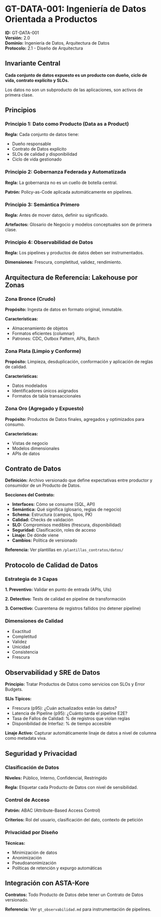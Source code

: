 # GT-DATA-001: Ingeniería de Datos Orientada a Productos

**ID:** GT-DATA-001  
**Versión:** 2.0  
**Dominio:** Ingeniería de Datos, Arquitectura de Datos  
**Protocolo:** 2.1 - Diseño de Arquitectura

## Invariante Central

**Cada conjunto de datos expuesto es un producto con dueño, ciclo de vida, contrato explícito y SLOs.**

Los datos no son un subproducto de las aplicaciones, son activos de primera clase.

## Principios

### Principio 1: Dato como Producto (Data as a Product)

**Regla:** Cada conjunto de datos tiene:

- Dueño responsable
- Contrato de Datos explícito
- SLOs de calidad y disponibilidad
- Ciclo de vida gestionado

### Principio 2: Gobernanza Federada y Automatizada

**Regla:** La gobernanza no es un cuello de botella central.

**Patrón:** Policy-as-Code aplicada automáticamente en pipelines.

### Principio 3: Semántica Primero

**Regla:** Antes de mover datos, definir su significado.

**Artefactos:** Glosario de Negocio y modelos conceptuales son de primera clase.

### Principio 4: Observabilidad de Datos

**Regla:** Los pipelines y productos de datos deben ser instrumentados.

**Dimensiones:** Frescura, completitud, validez, rendimiento.

## Arquitectura de Referencia: Lakehouse por Zonas

### Zona Bronce (Crudo)

**Propósito:** Ingesta de datos en formato original, inmutable.

**Características:**

- Almacenamiento de objetos
- Formatos eficientes (columnar)
- Patrones: CDC, Outbox Pattern, APIs, Batch

### Zona Plata (Limpio y Conforme)

**Propósito:** Limpieza, desduplicación, conformación y aplicación de reglas de calidad.

**Características:**

- Datos modelados
- Identificadores únicos asignados
- Formatos de tabla transaccionales

### Zona Oro (Agregado y Expuesto)

**Propósito:** Productos de Datos finales, agregados y optimizados para consumo.

**Características:**

- Vistas de negocio
- Modelos dimensionales
- APIs de datos

## Contrato de Datos

**Definición:** Archivo versionado que define expectativas entre productor y consumidor de un Producto de Datos.

**Secciones del Contrato:**

- **Interfaces:** Cómo se consume (SQL, API)
- **Semántica:** Qué significa (glosario, reglas de negocio)
- **Schema:** Estructura (campos, tipos, PK)
- **Calidad:** Checks de validación
- **SLO:** Compromisos medibles (frescura, disponibilidad)
- **Seguridad:** Clasificación, roles de acceso
- **Linaje:** De dónde viene
- **Cambios:** Política de versionado

**Referencia:** Ver plantillas en `/plantillas_contratos/datos/`

## Protocolo de Calidad de Datos

### Estrategia de 3 Capas

**1. Preventivo:** Validar en punto de entrada (APIs, UIs)

**2. Detectivo:** Tests de calidad en pipeline de transformación

**3. Correctivo:** Cuarentena de registros fallidos (no detener pipeline)

### Dimensiones de Calidad

- Exactitud
- Completitud
- Validez
- Unicidad
- Consistencia
- Frescura

## Observabilidad y SRE de Datos

**Principio:** Tratar Productos de Datos como servicios con SLOs y Error Budgets.

**SLIs Típicos:**

- Frescura (p95): ¿Cuán actualizados están los datos?
- Latencia de Pipeline (p95): ¿Cuánto tarda el pipeline E2E?
- Tasa de Fallos de Calidad: % de registros que violan reglas
- Disponibilidad de Interfaz: % de tiempo accesible

**Linaje Activo:** Capturar automáticamente linaje de datos a nivel de columna como metadata viva.

## Seguridad y Privacidad

### Clasificación de Datos

**Niveles:** Público, Interno, Confidencial, Restringido

**Regla:** Etiquetar cada Producto de Datos con nivel de sensibilidad.

### Control de Acceso

**Patrón:** ABAC (Attribute-Based Access Control)

**Criterios:** Rol del usuario, clasificación del dato, contexto de petición

### Privacidad por Diseño

**Técnicas:**

- Minimización de datos
- Anonimización
- Pseudoanonimización
- Políticas de retención y expurgo automáticas

## Integración con ASTA-Kore

**Contratos:** Todo Producto de Datos debe tener un Contrato de Datos versionado.

**Referencia:** Ver `gt_observabilidad.md` para instrumentación de pipelines.
